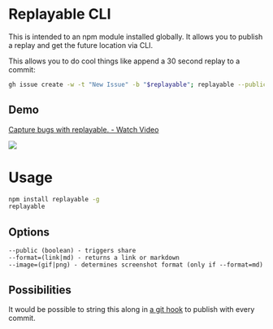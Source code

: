 # Replayable CLI

This is intended to an npm module installed globally. It allows you to publish a replay and get the future location via CLI.

This allows you to do cool things like append a 30 second replay to a commit:

```sh
gh issue create -w -t "New Issue" -b "$replayable"; replayable --public --format=md --image=gif)"
```

## Demo
<a href="https://www.loom.com/share/ea9c2831013a4b5eb996bd47f8178f4e">
  <p>Capture bugs with replayable. - Watch Video</p>
  <img style="max-width:300px;" src="https://cdn.loom.com/sessions/thumbnails/ea9c2831013a4b5eb996bd47f8178f4e-with-play.gif">
</a>

# Usage

```sh
npm install replayable -g
replayable
```

## Options

```
--public (boolean) - triggers share
--format=(link|md) - returns a link or markdown
--image=(gif|png) - determines screenshot format (only if --format=md)
```

## Possibilities

It would be possible to string this along in [a git hook](https://git-scm.com/book/en/v2/Customizing-Git-Git-Hooks) to publish with every commit.
